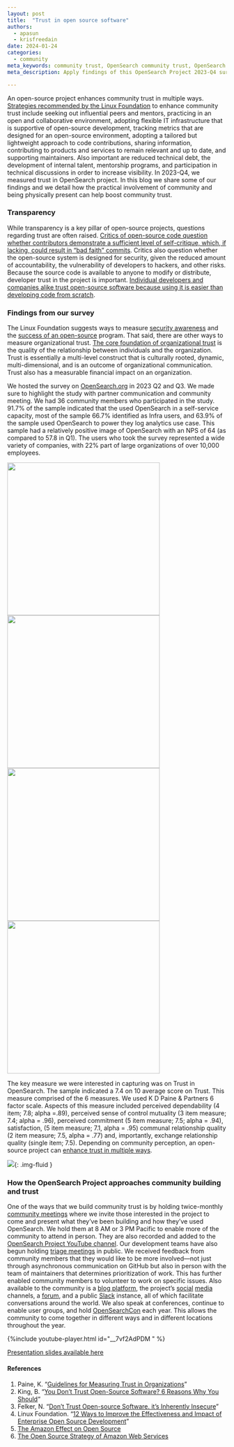 ```yaml
---
layout: post
title:  "Trust in open source software"
authors:
  - apasun
  - krisfreedain
date: 2024-01-24
categories:
  - community
meta_keywords: community trust, OpenSearch community trust, OpenSearch NPS, trust in open source
meta_description: Apply findings of this OpenSearch Project 2023-Q4 survey focusing on open-source community trust and how practical involvement in the community and physical presence can boost trust.

---
```


An open-source project enhances community trust in multiple ways. [Strategies recommended by the Linux Foundation](https://www.linuxfoundation.org/blog/12-ways-to-improve-the-effectiveness-and-impact-of-enterprise-open-source-development) to enhance community trust include seeking out influential peers and mentors, practicing in an open and collaborative environment, adopting flexible IT infrastructure that is supportive of open-source development, tracking metrics that are designed for an open-source environment, adopting a tailored but lightweight approach to code contributions, sharing information, contributing to products and services to remain relevant and up to date, and supporting maintainers. Also important are reduced technical debt, the development of internal talent, mentorship programs, and participation in technical discussions in order to increase visibility. In 2023-Q4, we measured trust in OpenSearch project. In this blog we share some of our findings and we detail how the practical involvement of community and being physically present can help boost community trust. 

### Transparency

While transparency is a key pillar of open-source projects, questions regarding trust are often raised. [Critics of open-source code question whether contributors demonstrate a sufficient level of self-critique, which, if lacking, could result in “bad faith” commits](https://fleker.medium.com/dont-trust-open-source-software-it-s-inherently-insecure-f2d87cdb76d4). Critics also question whether the open-source system is designed for security, given the reduced amount of accountability, the vulnerability of developers to hackers, and other risks. Because the source code is available to anyone to modify or distribute, developer trust in the project is important. [Individual developers and companies alike trust open-source software because using it is easier than developing code from scratch](https://www.makeuseof.com/reasons-trust-open-source-software/).

### Findings from our survey

The Linux Foundation suggests ways to measure [security awareness](https://openssf.org/blog/2023/05/17/we-want-to-hear-from-you-take-the-openssf-software-security-awareness-survey/) and the [success of an open-source](https://www.linuxfoundation.org/resources/open-source-guides/measuring-your-open-source-program-success) program. That said, there are other ways to measure organizational trust. [The core foundation of organizational trust](https://quip-amazon.com/dXW4AMSGm2A8/2023-November-Ubuntu-Summit#temp:C:INI3011cd950fe84e75acd602795) is the quality of the relationship between individuals and the organization. Trust is essentially a multi-level construct that is culturally rooted, dynamic, multi-dimensional, and is an outcome of organizational communication. Trust also has a measurable financial impact on an organization. 

We hosted the survey on [OpenSearch.org](http://opensearch.org/) in 2023 Q2 and Q3. We made sure to highlight the study with partner communication and community meeting. We had 36 community members who participated in the study. 91.7% of the sample indicated that the used OpenSearch in a self-service capacity, most of the sample 66.7% identified as Infra users, and 63.9% of the sample used OpenSearch to power they log analytics use case. This sample had a relatively positive image of OpenSearch with an NPS of 64 (as compared to 57.8 in Q1). The users who took the survey represented a wide variety of companies, with 22% part of large organizations of over 10,000 employees.

<img width=350 src="/assets/media/blog-images/2024-01-24-trust-in-open-source-software/Trust Presentation Graphs-01.png">
<img width=350 src="/assets/media/blog-images/2024-01-24-trust-in-open-source-software/Trust Presentation Graphs-02.png">
<img width=350 src="/assets/media/blog-images/2024-01-24-trust-in-open-source-software/Trust Presentation Graphs-03.png">
<img width=350 src="/assets/media/blog-images/2024-01-24-trust-in-open-source-software/Trust Presentation Graphs-04.png">

The key measure we were interested in capturing was on Trust in OpenSearch. The sample indicated a 7.4 on 10 average score on Trust. This measure comprised of the 6 measures. We used K D Paine & Partners 6 factor scale. Aspects of this measure included perceived dependability (4 item; 7.8; alpha =.89), perceived sense of control mutuality (3 item measure; 7.4; alpha = .96), perceived commitment (5 item measure; 7.5; alpha = .94), satisfaction, (5 item measure; 7.1, alpha = .95) communal relationship quality (2 item measure; 7.5, alpha = .77) and, importantly, exchange relationship quality (single item; 7.5).  Depending on community perception, an open-source project can [enhance trust in multiple ways](https://www.linuxfoundation.org/blog/12-ways-to-improve-the-effectiveness-and-impact-of-enterprise-open-source-development). 

<img src="/assets/media/blog-images/2024-01-24-trust-in-open-source-software/Trust Presentation Graphs-05.png"/>{: .img-fluid }

### How the OpenSearch Project approaches community building and trust

One of the ways that we build community trust is by holding twice-monthly [community meetings](https://forum.opensearch.org/tag/community-meeting) where we invite those interested in the project to come and present what they’ve been building and how they’ve used OpenSearch. We hold them at 8 AM or 3 PM Pacific to enable more of the community to attend in person. They are also recorded and added to the [OpenSearch Project YouTube channel](https://www.youtube.com/c/OpenSearchProject). Our development teams have also begun holding [triage meetings](https://opensearch.org/events/) in public. We received feedback from community members that they would like to be more involved—not just through asynchronous communication on GitHub but also in person with the team of maintainers that determines prioritization of work. This has further enabled community members to volunteer to work on specific issues. Also available to the community is a [blog platform](https://github.com/opensearch-project/project-website/issues/new?assignees=&labels=new+blog%2C+untriaged&projects=&template=blog_post.md&title=), the project’s [social](https://www.linkedin.com/company/opensearch-project/) [media](https://twitter.com/OpenSearchProj) channels, a [forum](https://forum.opensearch.org/), and a public [Slack](https://opensearch.org/slack.html) instance, all of which facilitate conversations around the world. We also speak at conferences, continue to enable user groups, and hold [OpenSearchCon](https://opensearch.org/events/opensearchcon/) each year. This allows the community to come together in different ways and in different locations throughout the year. 

{%include youtube-player.html id="__7vf2AdPDM " %}


[Presentation slides available here](https://github.com/krisfreedain/files/blob/main/presentations/2023-11-05%20Ubuntu%20Summit%20Presentation.pdf)

#### References

1. Paine, K. “[Guidelines for Measuring Trust in Organizations](https://www.claytonschools.net/cms/lib/MO01000419/Centricity/Domain/2/NSPRA2009/2003_MeasuringTrust.pdf)”
2. King, B. “[You Don’t Trust Open-Source Software? 6 Reasons Why You Should]( https://www.makeuseof.com/reasons-trust-open-source-software/)“
3. Felker, N. “[Don’t Trust Open-source Software. it’s Inherently Insecure](https://fleker.medium.com/dont-trust-open-source-software-it-s-inherently-insecure-f2d87cdb76d4)”
4. Linux Foundation. “[12 Ways to Improve the Effectiveness and Impact of Enterprise Open Source Development](https://www.linuxfoundation.org/blog/12-ways-to-improve-the-effectiveness-and-impact-of-enterprise-open-source-development)”
5. [The Amazon Effect on Open Source](https://thenewstack.io/the-amazon-effect-on-open-source/)
6. [The Open Source Strategy of Amazon Web Services](https://thenewstack.io/the-open-source-strategy-of-amazon-web-services/)

